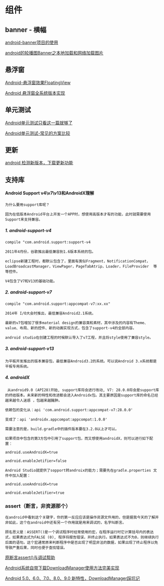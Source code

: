 # 组件

## banner - 横幅

[android-banner项目的使用](https://www.jianshu.com/p/b3d3858b1e59)

[android的轮播图Banner之本地加载和网络加载图片](https://blog.csdn.net/life_s/article/details/80610770)

## 悬浮窗

[Android-悬浮窗效果FloatingView](https://www.jianshu.com/p/579f25ae002b)

[Android 悬浮窗全系统版本实现](https://blog.csdn.net/zhuchenglin830/article/details/81812747)



## 单元测试

[Android单元测试只看这一篇就够了](https://www.jianshu.com/p/aa51a3e007e2)

[Android单元测试-常见的方案比较](https://www.jianshu.com/p/925191464389)

## 更新

[android 检测新版本，下载更新功能](https://www.jianshu.com/p/8eaffd56becf)

## 支持库

#### Android Support v4\v7\v13和AndroidX理解

    为什么要用support库呢？
    
    因为在低版本Android平台上开发一个APP时，想使用高版本才有的功能，此时就需要使用Support来支持兼容。

##### 1. android-support-v4 

    compile "com.android.support:support-v4
    
    2011年4月份，谷歌推出最低兼容到1.6版本系统的包。
    
    eclipse新建工程时，都默认包含了，里面有类似Fragment，NotificationCompat，LoadBroadcastManager，ViewPager，PageTabAtrip，Loader，FileProvider  等等控件。
    
    V4包含了V7和V13的基础功能。

##### 2. android-support-v7

    compile "com.android.support:appcompat-v7:xx.xx"
    
    2014年 I/O大会时推出，最低兼容Android2.1系统。
    
    最新的v7包增加了很多material design的兼容类和素材，其中涉及的内容有Theme、value、布局、新的控件、新的动画实现方式，包含了support-v4的全部内容。
    
    android studio在创建工程的时候默认导入了v7工程，并且将style使用了兼容style。

##### 3. android-support-v13
    
    为平板开发推出的版本兼容包，最低兼容Android3.2的系统。可以说Android 3.x系统都是平板专用系统。

##### 4. androidX 

     从android9.0 (API28)开始, support库将会进行改动, V7: 28.0.0将会是support库的终结版本。未来新的特性和改进都会进入Androidx包。其主要原因是support库的命名已经越来越令人迷惑 ，包越来越臃肿。
    
    依赖包的变化从：api 'com.android.support:appcompat-v7:28.0.0'
    
    变成了：api 'androidx.appcompat:appcompat:1.0.0'
    
    需要注意的是，build.gradle中的插件版本要在3.2.0以上才可以。
    
    如果项目中包含的第3方包中引用了support包，而又想使用androidX，则可以进行如下配置：
    
    android.useAndroidX=true
    
    android.enableJetifier=false
    
    Android Studio就提供了sopport转androix的能力；需要先在gradle.properties 文件中加入配置：
    
    android.useAndroidX=true
    
    android.enableJetifier=true


### assert（断言，非资源那个）

    在android中看到这个关键字，你的第一反应应该是操作资源文件用的，但是据我今天的了解并非如此，这个在android中还有另一个作用就是用来调试的，名字叫断言。

    顾名思义是：ASSERT()是一个调试程序时经常使用的宏，在程序运行时它计算括号内的表达式，如果表达式为FALSE (0), 程序将报告错误，并终止执行。如果表达式不为0，则继续执行后面的语句。这个宏通常原来判断程序中是否出现了明显非法的数据，如果出现了终止程序以免导致严重后果，同时也便于查找错误。

[原断言assert()与调试帮助](https://blog.csdn.net/enterprise_/article/details/82111501)


[Android系统自带下载DownloadManager使用方法完美实现](https://blog.csdn.net/qq_29428215/article/details/80570034)

[Android 5.0、6.0、7.0、8.0、9.0 新特性，DownloadManager踩坑记](https://blog.csdn.net/csdn_aiyang/article/details/85780925)

